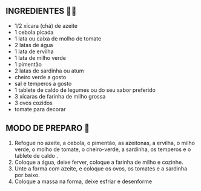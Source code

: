 ## INGREDIENTES :tomato::egg:

- 1/2 xícara (chá) de azeite
- 1 cebola picada
- 1 lata ou caixa de molho de tomate
- 2 latas de água
- 1 lata de ervilha
- 1 lata de milho verde
- 1 pimentão
- 2 latas de sardinha ou atum
- cheiro verde a gosto
- sal e temperos a gosto
- 1 tablete de caldo de legumes ou do seu sabor preferido
- 3 xícaras de farinha de milho grossa
- 3 ovos cozidos
- tomate para decorar



## MODO DE PREPARO :tea:		

1. Refogue no azeite, a cebola, o pimentão, as azeitonas, a ervilha, o milho verde, o molho de tomate, o cheiro-verde, a sardinha, os temperos e o tablete de caldo .
2. Coloque a água, deixe ferver, coloque a farinha de milho e cozinhe.
3. Unte a forma com azeite, e coloque os ovos, os tomates e a sardinha por baixo.
4. Coloque a massa na forma, deixe esfriar e desenforme